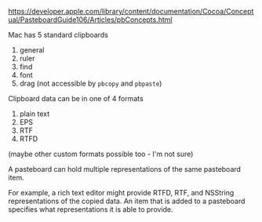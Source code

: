https://developer.apple.com/library/content/documentation/Cocoa/Conceptual/PasteboardGuide106/Articles/pbConcepts.html

Mac has 5 standard clipboards

1. general
1. ruler
1. find
1. font
1. drag (not accessible by `pbcopy` and `pbpaste`)

Clipboard data can be in one of 4 formats

1. plain text
1. EPS
1. RTF
1. RTFD

(maybe other custom formats possible too - I'm not sure)

A pasteboard can hold multiple representations of the same pasteboard item.

For example, a rich text editor might provide RTFD, RTF, and NSString representations of the copied data. An item that is added to a pasteboard specifies what representations it is able to provide.
